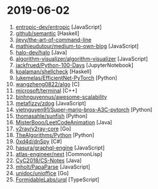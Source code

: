 # 2019-06-02

1. [entropic-dev/entropic](https://github.com/entropic-dev/entropic "a package registry for anything, but mostly javascript") [JavaScript]
2. [github/semantic](https://github.com/github/semantic "Parsing, analyzing, and comparing source code across many languages") [Haskell]
3. [jlevy/the-art-of-command-line](https://github.com/jlevy/the-art-of-command-line "Master the command line, in one page") 
4. [mathieudutour/medium-to-own-blog](https://github.com/mathieudutour/medium-to-own-blog "Switch from Medium to your own blog in a few minutes") [JavaScript]
5. [halo-dev/halo](https://github.com/halo-dev/halo "✍ Halo 可能是最好的 Java 博客系统") [Java]
6. [algorithm-visualizer/algorithm-visualizer](https://github.com/algorithm-visualizer/algorithm-visualizer "🎆Interactive Online Platform that Visualizes Algorithms from Code") [JavaScript]
7. [jackfrued/Python-100-Days](https://github.com/jackfrued/Python-100-Days "Python - 100天从新手到大师") [JupyterNotebook]
8. [koalaman/shellcheck](https://github.com/koalaman/shellcheck "ShellCheck, a static analysis tool for shell scripts") [Haskell]
9. [lukemelas/EfficientNet-PyTorch](https://github.com/lukemelas/EfficientNet-PyTorch "A PyTorch implementation of EfficientNet") [Python]
10. [wangzheng0822/algo](https://github.com/wangzheng0822/algo "数据结构和算法必知必会的50个代码实现") [C]
11. [microsoft/terminal](https://github.com/microsoft/terminal "The new Windows Terminal, and the original Windows console host -- all in the same place!") [C++]
12. [binhnguyennus/awesome-scalability](https://github.com/binhnguyennus/awesome-scalability "The Patterns Behind Scalable, Reliable, and Performant Large-Scale Systems") 
13. [metafizzy/zdog](https://github.com/metafizzy/zdog "Flat, round, designer-friendly pseudo-3D engine") [JavaScript]
14. [vietnguyen91/Super-mario-bros-A3C-pytorch](https://github.com/vietnguyen91/Super-mario-bros-A3C-pytorch "Asynchronous Advantage Actor-Critic (A3C) algorithm for Super Mario Bros") [Python]
15. [thomasahle/sunfish](https://github.com/thomasahle/sunfish "Sunfish: a Python Chess Engine in 111 lines of code") [Python]
16. [MisterBooo/LeetCodeAnimation](https://github.com/MisterBooo/LeetCodeAnimation "Demonstrate all the questions on LeetCode in the form of animation.（用动画的形式呈现解LeetCode题目的思路）") [Java]
17. [v2ray/v2ray-core](https://github.com/v2ray/v2ray-core "A platform for building proxies to bypass network restrictions.") [Go]
18. [TheAlgorithms/Python](https://github.com/TheAlgorithms/Python "All Algorithms implemented in Python") [Python]
19. [0xd4d/dnSpy](https://github.com/0xd4d/dnSpy ".NET debugger and assembly editor") [C#]
20. [hasura/graphql-engine](https://github.com/hasura/graphql-engine "Blazing fast, instant realtime GraphQL APIs on Postgres with fine grained access control, also trigger webhooks on database events.") [JavaScript]
21. [atlas-engineer/next](https://github.com/atlas-engineer/next "Next Browser - Be Productive.") [CommonLisp]
22. [CyC2018/CS-Notes](https://github.com/CyC2018/CS-Notes "📚 技术面试必备基础知识、Leetcode 题解、后端面试、Java 面试、春招、秋招、操作系统、计算机网络、系统设计") [Java]
23. [mholt/PapaParse](https://github.com/mholt/PapaParse "Fast and powerful CSV (delimited text) parser that gracefully handles large files and malformed input") [JavaScript]
24. [unidoc/unioffice](https://github.com/unidoc/unioffice "Pure go library for creating and processing Office Word (.docx), Excel (.xlsx) and Powerpoint (.pptx) documents") [Go]
25. [FormidableLabs/urql](https://github.com/FormidableLabs/urql "A highly customizable and versatile GraphQL client for React") [TypeScript]
